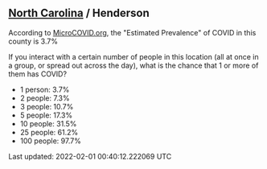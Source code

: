 
## [North Carolina](/united-states/north-carolina) / Henderson

According to [MicroCOVID.org](http://microcovid.org),
the "Estimated Prevalence" of COVID in this county is 3.7%

If you interact with a certain number of people in this location
(all at once in a group, or spread out across the day), what is the chance that
1 or more of them has COVID?

- 1 person: 3.7%
- 2 people: 7.3%
- 3 people: 10.7%
- 5 people: 17.3%
- 10 people: 31.5%
- 25 people: 61.2%
- 100 people: 97.7%

Last updated: 2022-02-01 00:40:12.222069 UTC
